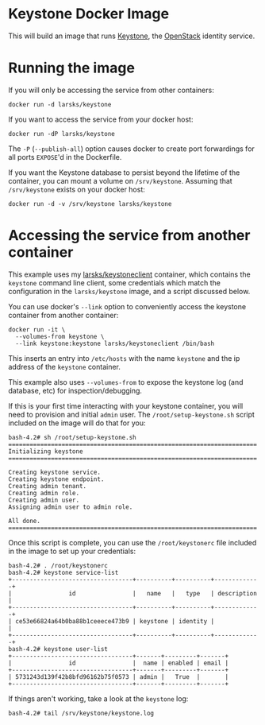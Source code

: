 Keystone Docker Image
=====================

This will build an image that runs [Keystone][], the [OpenStack][]
identity service.

[keystone]: http://docs.openstack.org/developer/keystone/
[openstack]: http://openstack.org/

Running the image
=================

If you will only be accessing the service from other containers:

    docker run -d larsks/keystone

If you want to access the service from your docker host:

    docker run -dP larsks/keystone

The `-P` (`--publish-all`) option causes docker to create port
forwardings for all ports `EXPOSE`'d in the Dockerfile.

If you want the Keystone database to persist beyond the lifetime of
the container, you can mount a volume on `/srv/keystone`.  Assuming
that `/srv/keystone` exists on your docker host:

    docker run -d -v /srv/keystone larsks/keystone

Accessing the service from another container
============================================

This example uses my [larsks/keystoneclient][] container, which
contains the `keystone` command line client, some credentials which
match the configuration in the `larsks/keystone` image, and a script
discussed below.

[larsks/keystoneclient]: https://registry.hub.docker.com/u/larsks/keystoneclient/

You can use docker's `--link` option to conveniently access the
keystone container from another container:

    docker run -it \
      --volumes-from keystone \
      --link keystone:keystone larsks/keystoneclient /bin/bash

This inserts an entry into `/etc/hosts` with the name `keystone` and
the ip address of the `keystone` container.

This example also uses `--volumes-from` to expose the keystone log
(and database, etc) for inspection/debugging.

If this is your first time interacting with your keystone container,
you will need to provision and initial `admin` user.  The
`/root/setup-keystone.sh` script included on the image will do that
for you:

    bash-4.2# sh /root/setup-keystone.sh 
    ======================================================================
    Initializing keystone
    ======================================================================

    Creating keystone service.
    Creating keystone endpoint.
    Creating admin tenant.
    Creating admin role.
    Creating admin user.
    Assigning admin user to admin role.

    All done.
    ======================================================================

Once this script is complete, you can use the `/root/keystonerc` file
included in the image to set up your credentials:

    bash-4.2# . /root/keystonerc 
    bash-4.2# keystone service-list
    +----------------------------------+----------+----------+-------------+
    |                id                |   name   |   type   | description |
    +----------------------------------+----------+----------+-------------+
    | ce53e66824a64b0ba88b1ceeece473b9 | keystone | identity |             |
    +----------------------------------+----------+----------+-------------+
    bash-4.2# keystone user-list
    +----------------------------------+-------+---------+-------+
    |                id                |  name | enabled | email |
    +----------------------------------+-------+---------+-------+
    | 5731243d139f42b8bfd96162b75f0573 | admin |   True  |       |
    +----------------------------------+-------+---------+-------+

If things aren't working, take a look at the `keystone` log:

    bash-4.2# tail /srv/keystone/keystone.log


